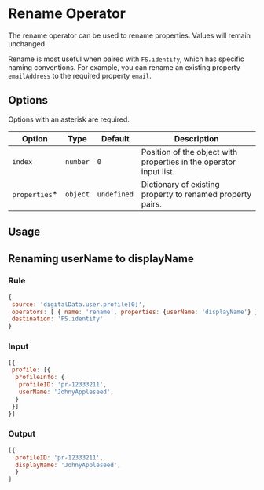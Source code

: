 # Rename Operator

The rename operator can be used to rename properties.  Values will remain unchanged.

Rename is most useful when paired with `FS.identify`, which has specific naming conventions.  For example, you can rename an existing property `emailAddress` to the required property `email`.

## Options

Options with an asterisk are required.

| Option | Type | Default | Description |
| ------ | ---- | ------- | ----------- |
| `index` | `number` | `0` | Position of the object with properties in the operator input list. |
| `properties`* | `object` | `undefined` | Dictionary of existing property to renamed property pairs. |

## Usage

## Renaming userName to displayName

### Rule

```javascript
{
 source: 'digitalData.user.profile[0]',
 operators: [ { name: 'rename', properties: {userName: 'displayName'} } ],
 destination: 'FS.identify'
}
```

### Input

```javascript
[{
 profile: [{
  profileInfo: {
   profileID: 'pr-12333211',
   userName: 'JohnyAppleseed',
  }
 }]
}]
```

### Output

```javascript
[{
  profileID: 'pr-12333211',
  displayName: 'JohnyAppleseed',
  }
]
```
